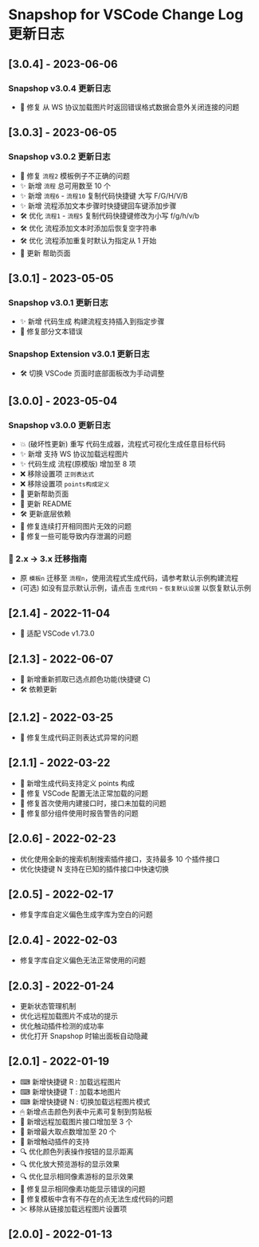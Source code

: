 # Snapshop for VSCode Change Log 更新日志

## [3.0.4] - 2023-06-06

### Snapshop v3.0.4 更新日志

-   🐞 修复 从 WS 协议加载图片时返回错误格式数据会意外关闭连接的问题

## [3.0.3] - 2023-06-05

### Snapshop v3.0.2 更新日志

-   🐞 修复 `流程2` 模板例子不正确的问题
-   ✨ 新增 `流程` 总可用数至 10 个
-   ✨ 新增 `流程6` - `流程10` 复制代码快捷键 大写 F/G/H/V/B
-   ✨ 新增 流程添加文本步骤时快捷键回车键添加步骤
-   🛠 优化 `流程1` - `流程5` 复制代码快捷键修改为小写 f/g/h/v/b
-   🛠 优化 流程添加文本时添加后恢复空字符串
-   🛠 优化 流程添加重复时默认为指定从 1 开始
-   🎈 更新 帮助页面

## [3.0.1] - 2023-05-05

### Snapshop v3.0.1 更新日志

-   ✨ 新增 代码生成 构建流程支持插入到指定步骤
-   🐞 修复部分文本错误

### Snapshop Extension v3.0.1 更新日志

-   🛠 切换 VSCode 页面时底部面板改为手动调整

## [3.0.0] - 2023-05-04

### Snapshop v3.0.0 更新日志

-   💥 (破坏性更新) 重写 代码生成器，流程式可视化生成任意目标代码
-   ✨ 新增 支持 WS 协议加载远程图片
-   ✨ 代码生成 流程(原模版) 增加至 8 项
-   ❌ 移除设置项 `正则表达式`
-   ❌ 移除设置项 `points构成定义`
-   🎈 更新帮助页面
-   🎈 更新 README
-   🛠 更新底层依赖
-   🐞 修复连续打开相同图片无效的问题
-   🐞 修复一些可能导致内存泄漏的问题

### 📌 2.x -> 3.x 迁移指南

-   原 `模板n` 迁移至 `流程n`，使用流程式生成代码，请参考默认示例构建流程
-   (可选) 如没有显示默认示例，请点击 `生成代码` - `恢复默认设置` 以恢复默认示例

## [2.1.4] - 2022-11-04

-   🐞 适配 VSCode v1.73.0

## [2.1.3] - 2022-06-07

-   🌟 新增重新抓取已选点颜色功能(快捷键 C)
-   🛠 依赖更新

## [2.1.2] - 2022-03-25

-   🐞 修复生成代码正则表达式异常的问题

## [2.1.1] - 2022-03-22

-   🌟 新增生成代码支持定义 points 构成
-   🐞 修复 VSCode 配置无法正常加载的问题
-   🐞 修复首次使用内建接口时，接口未加载的问题
-   🐞 修复部分组件使用时报告警告的问题

## [2.0.6] - 2022-02-23

-   优化使用全新的搜索机制搜索插件接口，支持最多 10 个插件接口
-   优化快捷键 N 支持在已知的插件接口中快速切换

## [2.0.5] - 2022-02-17

-   修复字库自定义偏色生成字库为空白的问题

## [2.0.4] - 2022-02-03

-   修复字库自定义偏色无法正常使用的问题

## [2.0.3] - 2022-01-24

-   更新状态管理机制
-   优化远程加载图片不成功的提示
-   优化触动插件检测的成功率
-   优化打开 Snapshop 时输出面板自动隐藏

## [2.0.1] - 2022-01-19

-   ⌨ 新增快捷键 R : 加载远程图片
-   ⌨ 新增快捷键 T : 加载本地图片
-   ⌨ 新增快捷键 N : 切换加载远程图片模式
-   🖱 新增点击颜色列表中元素可复制到剪贴板
-   💾 新增远程加载图片接口增加至 3 个
-   💾 新增最大取点数增加至 20 个
-   💽 新增触动插件的支持
-   🔍 优化颜色列表操作按钮的显示距离
-   🔍 优化放大预览游标的显示效果
-   🔍 优化显示相同像素游标的显示效果
-   🔧 修复显示相同像素功能显示错误的问题
-   🔧 修复模板中含有不存在的点无法生成代码的问题
-   ✂ 移除从链接加载远程图片设置项

## [2.0.0] - 2022-01-13
